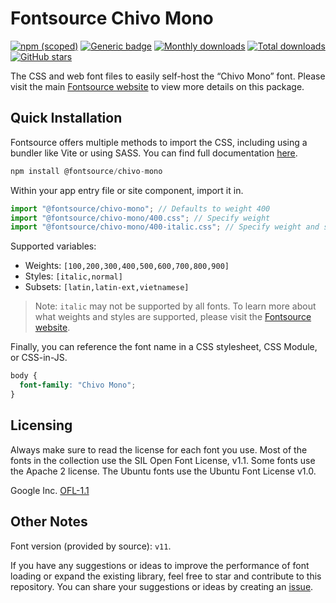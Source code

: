 # Fontsource Chivo Mono

[![npm (scoped)](https://img.shields.io/npm/v/@fontsource/chivo-mono?color=brightgreen)](https://www.npmjs.com/package/@fontsource/chivo-mono) [![Generic badge](https://img.shields.io/badge/fontsource-passing-brightgreen)](https://github.com/fontsource/fontsource) [![Monthly downloads](https://badgen.net/npm/dm/@fontsource/chivo-mono)](https://github.com/fontsource/fontsource) [![Total downloads](https://badgen.net/npm/dt/@fontsource/chivo-mono)](https://github.com/fontsource/fontsource) [![GitHub stars](https://img.shields.io/github/stars/fontsource/fontsource.svg?style=social&label=Star)](https://github.com/fontsource/fontsource/stargazers)

The CSS and web font files to easily self-host the “Chivo Mono” font. Please visit the main [Fontsource website](https://fontsource.org/fonts/chivo-mono) to view more details on this package.

## Quick Installation

Fontsource offers multiple methods to import the CSS, including using a bundler like Vite or using SASS. You can find full documentation [here](https://fontsource.org/docs/getting-started/introduction).

```javascript
npm install @fontsource/chivo-mono
```

Within your app entry file or site component, import it in.

```javascript
import "@fontsource/chivo-mono"; // Defaults to weight 400
import "@fontsource/chivo-mono/400.css"; // Specify weight
import "@fontsource/chivo-mono/400-italic.css"; // Specify weight and style
```

Supported variables:
- Weights: `[100,200,300,400,500,600,700,800,900]`
- Styles: `[italic,normal]`
- Subsets: `[latin,latin-ext,vietnamese]`

> Note: `italic` may not be supported by all fonts. To learn more about what weights and styles are supported, please visit the [Fontsource website](https://fontsource.org/fonts/chivo-mono).

Finally, you can reference the font name in a CSS stylesheet, CSS Module, or CSS-in-JS.

```css
body {
  font-family: "Chivo Mono";
}
```

## Licensing
Always make sure to read the license for each font you use. Most of the fonts in the collection use the SIL Open Font License, v1.1. Some fonts use the Apache 2 license. The Ubuntu fonts use the Ubuntu Font License v1.0.

Google Inc.
[OFL-1.1](http://scripts.sil.org/OFL)

## Other Notes
Font version (provided by source): `v11`.

If you have any suggestions or ideas to improve the performance of font loading or expand the existing library, feel free to star and contribute to this repository. You can share your suggestions or ideas by creating an [issue](https://github.com/fontsource/fontsource/issues).